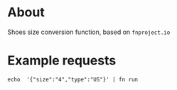 # About

Shoes size conversion function, based on `fnproject.io`

# Example requests

`echo  '{"size":"4","type":"US"}' | fn run`
